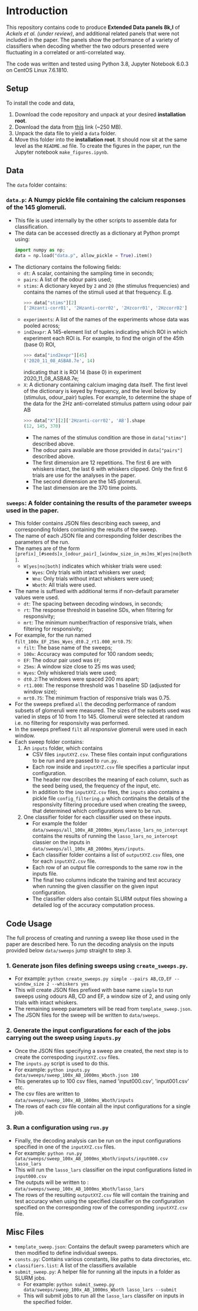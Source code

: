 # Introduction
This repository contains code to produce **Extended Data panels 8k,l** of *Ackels et al. (under review)*, and additional related panels that were not included in the paper. The panels show the performance of a variety of classifiers when decoding whether the two odours presented were fluctuating in a correlated or anti-correlated way.

The code was written and tested using Python 3.8, Jupyter Notebook 6.0.3 on CentOS Linux 7.6.1810.
<!-- ## Classfication Procedure -->
<!-- The aim of the classification was to determine whether the two odours presented to the animal were fluctuating in a correlated or anticorrelated manner using the calcium responses of 145 glomeruli sampled at 30 Hz from 3 seconds before odour onset to 9 seconds after odour onset.  -->
<!-- ### Classifier Inputs -->
<!-- Odours were presented in pairs. Three pairs of odours ('AB','CD', and 'EF') were used with concentrations fluctuating according to whether -->
<!-- - Fluctuations were at 2 Hz or 20 Hz; -->
<!-- - The two odours fluctuated in-sync ('correlated') or out-of-sync ('anti-correlated'); -->
<!-- - The initial phase shift of the first odour was 0 or 180 degrees; -->
<!-- For each setting of the parameters above 6 trials were recorded. This yielded, for each odour pair and frequency, 24 trials for classification: (6 trials) x (2 correlation patterns) x (2 phase shifts). -->

<!-- Independent classifiers were learned for each odour pair, fluctuation frequency, time point of interest and response window size (which we collectively term a 'configuration'). Response window sizes used were 1 bin (~33 ms), 2 bins (~66 ms), 4 bins (~132 ms), and 62 bins (~2 seconds). The response of each of the 145 ROIs to each stimulus was averaged over the relevant bins at each time point. This yielded, for each each configuration, a matrix of 24 samples x 145 predictors, where each sample contained the responses of the 145 ROIs to one of the 24 stimuls trials for that configuration, and a corresponding 24-dimensional vector of labels whose elements were +1 if the corresponding trial had correlated fluctuations, and -1 if anti-correlated. Finally, before classification, the predictors matrix was standardized so that columns had mean zero and unit variance. -->

<!-- See the function `get_input_for_config` in `inputs.py` for the relevant code. -->
<!-- ### Choice of classifiers -->
<!-- Because we had fewer samples than predictors, the data was linearly separable and we used regularized classifiers to promote the learning of robust classification boundaries. We used off-the-shelf classifiers provided by scikit-learn. -->

<!-- We began by using support vector classifiers with linear kernels. We started with the standard l2 penalty on the weights. While this gave good classification results, we were also aiming for the intepretability. Although the l2 penalty promotes small weights it usually does not set any to zero, implicating all ROIs in every classification. To get more intepretable results, we switched to using the l1 penalty on the weights. This gave similar classification performance but the resulting sparse weight vectors allowed us to more easily find and verify the ROIs contributing to a given classification performance.  -->

<!-- We initially also learned intercepts for these classifiers, but found that this led to overfitting as evidenced by sub-chance shuffled performance, so we subsequently held intercepts at zero. This resulted in chance-level performance for the shuffled trials, as we expected. -->

<!-- Support vector classifiers have a parameter C which must be tuned to get good performance. We performed this tuning by performing a grid search over a fixed set of powers of 10. But we also able to get equally good classification performance and interpretability by using the Lasso while also avoiding the manual tuning of the C parameter by using the lasso in the `LassoLarsCV' incarnation provided by scikit-learn. Because the lasso is technically a regression procedure, to use it as a classifier we added a very small amount of random noise to its predicted outputs for each trial and took the sign of the result as the classification prediction. The additive noise was to force the selection of a random sign whenever the lasso has learned the all-zeros weight vector, for which the prediction for each trial would otherwise be exactly zero. Thus because it does not require parameter tuning, provides good classification performance and interpretabile weights we ultimately settled on the Lasso when computing decoding accuracies. -->

<!-- #### Nonlinear  -->
## Setup
To install the code and data,
1. Download the code repository and unpack at your desired **installation root**.
2. Download the data from [this](https://www.dropbox.com/s/pncq56d4evnx7v4/crick-osn-model-release-data.tar.gz?dl=0) link (~250 MB).
3. Unpack the data file to yield a `data` folder.
4. Move this folder into the **installation root**. It should now sit at the same level as the `README.md` file.
To create the figures in the paper, run the Jupyter notebook `make_figures.ipynb`.
## Data
The `data` folder contains:
### `data.p`: A Numpy pickle file containing the calcium responses of the 145 glomeruli.
- This file is used internally by the other scripts to assemble data for classification.
- The data can be accessed directly as a dictionary at Python prompt using:
  ```python
  import numpy as np;
  data = np.load("data.p", allow_pickle = True).item()
  ```
- The dictionary contains the following fields:
  - `dt`: A scalar, containing the sampling time in seconds;
  - `pairs`: A list of the odour pairs used;
  - `stims`: A dictionary keyed by `2` and `20` (the stimulus frequencies) and contains the names of the stimuli used at that frequency. E.g.
	```python
	>>> data["stims"][2]
	['2Hzanti-corr01', '2Hzanti-corr02', '2Hzcorr01', '2Hzcorr02']
	```
  - `experiments`: A list of the names of the experiments whose data was pooled across;		 
  - `ind2expr`: A 145-element list of tuples indicating which ROI in which experiment each ROI is. For example, to find the origin of the 45th (base 0) ROI,
	```python
	>>> data["ind2expr"][45]
	('2020_11_08_ASBA8.7e', 14)
	```
	indicating that it is ROI 14 (base 0) in experiment 2020_11_08_ASBA8.7e;
  - `X`: A dictionary containing calcium imaging data itself. The first level of the dictionary is keyed by frequency, and the level below by (stimulus, odour_pair) tuples. For example, to determine the shape of the data for the 2Hz anti-correlated stimulus pattern using odour pair AB
	```python
	>>> data["X"][2]['2Hzanti-corr02', 'AB'].shape
	(12, 145, 370)
	```
	- The names of the stimulus condition are those in `data["stims"]` described above.
    - The odour pairs available are those provided in `data["pairs"]` described above.
	- The first dimension are 12 repetitions. The first 6 are with whiskers intact, the last 6 with whiskers clipped. Only the first 6 trials are use for the analyses in the paper.
	- The second dimension are the 145 glomeruli.
	- The last dimension are the 370 time points.
### `sweeps`: A folder containing the results of the parameter sweeps used in the paper.
  - This folder contains JSON files describing each sweep, and corresponding folders containing the results of the sweep.
  - The name of each JSON file and corresponding folder describes the parameters of the run.
  - The names are of the form `[prefix]_[#seeds]x_[odour_pair]_[window_size_in_ms]ms_W[yes|no|both]`.
	- `W[yes|no|both]` indicates which whisker trials were used:
		- `Wyes`: Only trials with intact whiskers wer used;
		- `Wno`: Only trials without intact whiskers were used;
		- `Wboth`: All trials were used.
  - The name is suffixed with additional terms if non-default parameter values were used.
	- `dt`: The spacing between decoding windows, in seconds;
	- `rt`: The response threshold in baseline SDs, when filtering for responsivity;
	- `mrt`: The minimum number/fraction of responsive trials, when filtering for responsivity;
  - For example, for the run named `filt_100x_EF_25ms_Wyes_dt0.2_rt1.000_mrt0.75`:
	- `filt`: The base name of the sweeps;
	- `100x`: Accuracy was computed for 100 random seeds;
	- `EF`: The odour pair used was `EF`;
	- `25ms`: A window size close to 25 ms was used;
	- `Wyes`: Only whiskered trials were used;
	- `dt0.2`:The windows were spaced 200 ms apart;
	- `rt1.000`: The response threshold was 1 baseline SD (adjusted for window size);
	- `mrt0.75`: The minimum fraction of responsive trials was 0.75.
  - For the sweeps prefixed `all` the decoding performance of random subsets of glomeruli were measured. The sizes of the subsets used was varied in steps of 10 from 1 to 145. Glomeruli were selected at random i.e. no filtering for responsivity was performed.
  - In the sweeps prefixed `filt` all *responsive* glomeruli were used in each window.
  - Each sweep folder contains:
	1. An `inputs` folder, which contains
		- CSV files `inputXYZ.csv`. These files contain input configurations to be run and are passed to `run.py`.
		- Each row inside and `inputXYZ.csv` file specifies a particular input configuration.
		- The header row describes the meaning of each column, such as the seed being used, the frequency of the input, etc.
		- In addition to the `inputXYZ.csv` files, the `inputs` also contains a pickle file `config_filtering.p` which continains the details of the responsivity filtering procedure used when creating the sweep, that determined which configurations were to be run.
	2. One classifier folder for each classifier used on these inputs.
		- For example the folder `data/sweeps/all_100x_AB_2000ms_Wyes/lasso_lars_no_intercept` contains the results of running the `lasso_lars_no_intercept` classier on the inputs in `data/sweeps/all_100x_AB_2000ms_Wyes/inputs`.
		- Each classifier folder contains a list of `outputXYZ.csv` files, one for each `inputXYZ.csv` file.
		- Each row of an output file corresponds to the same row in the inputs file.
        - The final two columns indicate the training and test accuracy when running the given classifier on the given input configuration.
		- The classifier olders also contain SLURM output files showing a detailed log of the accuracy computation process.
## Code Usage
The full process of creating and running a sweep like those used in the paper are described here. To run the decoding analysis on the inputs provided below `data/sweeps` jump straight to step 3.
### 1. Generate json files defining sweeps using `create_sweeps.py`. 
- For example: `python create_sweeps.py simple --pairs AB,CD,EF --window_size 2 --whiskers yes`
- This will create JSON files prefixed with base name `simple` to run sweeps using odours AB, CD and EF, a window size of 2, and using only trials with intact whiskers.
- The remaining sweep parameters will be read from `template_sweep.json`.
- The JSON files for the sweep will be written to `data/sweeps`.
### 2. Generate the input configurations for each of the jobs carrying out the sweep using `inputs.py`
- Once the JSON files specifying a sweep are created, the next step is to create the correspoding `inputXYZ.csv` files.
- The `inputs.py` script is used to do this.
- For example: `python inputs.py data/sweeps/sweep_100x_AB_1000ms_Wboth.json 100`
- This generates up to 100 csv files, named 'input000.csv', 'input001.csv' etc.
- The csv files are written to `data/sweeps/sweep_100x_AB_1000ms_Wboth/inputs`
- The rows of each csv file contain all the input configurations for a single job.
### 3. Run a configuration using `run.py`
- Finally, the decoding analysis can be run on the input configurations specified in one of the `inputXYZ.csv` files.
- For example: `python run.py data/sweeps/sweep_100x_AB_1000ms_Wboth/inputs/input000.csv lasso_lars`
- This will run the `lasso_lars` classifier on the input configurations listed in `input000.csv`
- The outputs will be written to : `data/sweeps/sweep_100x_AB_1000ms_Wboth/lasso_lars`
- The rows of the resulting `outputXYZ.csv` file will contain the training and test accuracy when using the specified classifier on the configuration specified on the corresponding row of the corresponding `inputXYZ.csv` file.
## Misc Files
- `template_sweep.json`: Contains the default sweep parameters which are then modified to define individual sweeps.
- `consts.py`: Contains various constants, like paths to data directories, etc.
- `classifiers.list`: A list of the classifiers available
- `submit_sweep.py`: A helper file for running all the inputs in a folder as SLURM jobs.
  - For example: `python submit_sweep.py data/sweeps/sweep_100x_AB_1000ms_Wboth lasso_lars --submit`
  - This will submit jobs to run all the `lasso_lars` classifer on inputs in the specified folder.
  
